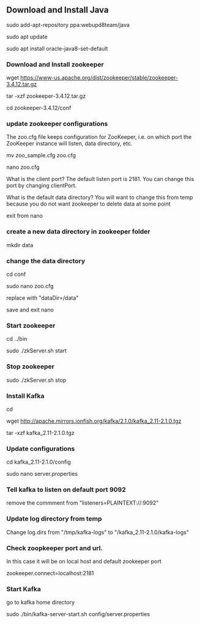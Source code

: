 ## Download and Install Java

  sudo add-apt-repository ppa:webupd8team/java

  sudo apt update

  sudo apt install oracle-java8-set-default

### Download and Install zookeeper

  wget https://www-us.apache.org/dist/zookeeper/stable/zookeeper-3.4.12.tar.gz

  tar -xzf zookeeper-3.4.12.tar.gz

  cd zookeeper-3.4.12/conf

### update zookeeper configurations

The zoo.cfg file keeps configuration for ZooKeeper, i.e. on which port the ZooKeeper instance will listen, data directory, etc.

  mv zoo_sample.cfg zoo.cfg

  nano zoo.cfg

What is the client port?  The default listen port is 2181. You can change this port by changing clientPort.

What is the default data directory? You will want to change this from temp because you do not want zookeeper to delete data at some point

exit from nano 

### create a new data directory in zookeeper folder

  mkdir data

### change the data directory

  cd conf

  sudo nano zoo.cfg

  replace with "dataDir=/data"

  save and exit nano

### Start zookeeper

  cd ../bin

  sudo ./zkServer.sh start

### Stop zookeeper

  sudo ./zkServer.sh stop

### Install Kafka

  cd

  wget http://apache.mirrors.ionfish.org/kafka/2.1.0/kafka_2.11-2.1.0.tgz

  tar -xzf kafka_2.11-2.1.0.tgz


### Update configurations

  cd kafka_2.11-2.1.0/config

  sudo nano server.properties

### Tell kafka to listen on default port 9092 

remove the commment from "listeners=PLAINTEXT://:9092"

### Update log directory from temp

Change log.dirs from "/tmp/kafka-logs" to "/kafka_2.11-2.1.0/kafka-logs"

### Check zoopkeeper port and url.  

In this case it will be on local host and default zookeeper port

zookeeper.connect=localhost:2181

### Start Kafka

go to kafka home directory

  sudo ./bin/kafka-server-start.sh config/server.properties



